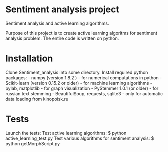 Sentiment analysis project 
==========================

Sentiment analysis and active learning algorithms.

Purpose of this project is to create active learning algoritms for sentiment analysis problem.
The entire code is written on python.


Installation
============
Clone Sentiment_analysis into some directory.
Install required python packages:
	- numpy (version 1.8.2 ) - for numerical computations in python
	- Scikit-learn (version 0.15.2 or older) - for machine learning algorithms
	- pylab, matplotlib - for graph visualization
	- PyStemmer 1.0.1 (or older) - for russian text stemming
	- BeautifulSoup, requests, sqlite3 - only for automatic data loading from kinopoisk.ru	

Tests
=====
Launch the tests:
	Test active learning algorithms:
		$ python active_learning_test.py
	Test various algorithms for sentiment analysis:
		$ python getMorphScript.py




